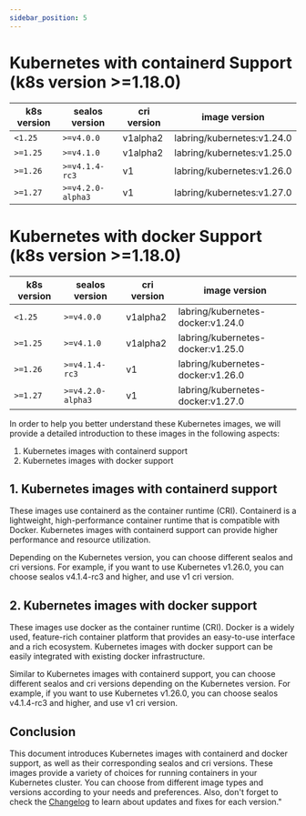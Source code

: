 ```yaml
---
sidebar_position: 5
---
```

# Kubernetes with containerd Support (k8s version >=1.18.0)

| k8s version | sealos version    | cri version | image version              |
| ----------- | ----------------- | ----------- | -------------------------- |
| `<1.25`     | `>=v4.0.0`        | v1alpha2    | labring/kubernetes:v1.24.0 |
| `>=1.25`    | `>=v4.1.0`        | v1alpha2    | labring/kubernetes:v1.25.0 |
| `>=1.26`    | `>=v4.1.4-rc3`    | v1          | labring/kubernetes:v1.26.0 |
| `>=1.27`    | `>=v4.2.0-alpha3` | v1          | labring/kubernetes:v1.27.0 |

# Kubernetes with docker Support (k8s version >=1.18.0)

| k8s version | sealos version    | cri version | image version                     |
| ----------- | ----------------- | ----------- | --------------------------------- |
| `<1.25`     | `>=v4.0.0`        | v1alpha2    | labring/kubernetes-docker:v1.24.0 |
| `>=1.25`    | `>=v4.1.0`        | v1alpha2    | labring/kubernetes-docker:v1.25.0 |
| `>=1.26`    | `>=v4.1.4-rc3`    | v1          | labring/kubernetes-docker:v1.26.0 |
| `>=1.27`    | `>=v4.2.0-alpha3` | v1          | labring/kubernetes-docker:v1.27.0 |

In order to help you better understand these Kubernetes images, we will provide a detailed introduction to these images in the following aspects:

1. Kubernetes images with containerd support
2. Kubernetes images with docker support

## 1. Kubernetes images with containerd support

These images use containerd as the container runtime (CRI). Containerd is a lightweight, high-performance container runtime that is compatible with Docker. Kubernetes images with containerd support can provide higher performance and resource utilization.

Depending on the Kubernetes version, you can choose different sealos and cri versions. For example, if you want to use Kubernetes v1.26.0, you can choose sealos v4.1.4-rc3 and higher, and use v1 cri version.

## 2. Kubernetes images with docker support

These images use docker as the container runtime (CRI). Docker is a widely used, feature-rich container platform that provides an easy-to-use interface and a rich ecosystem. Kubernetes images with docker support can be easily integrated with existing docker infrastructure.

Similar to Kubernetes images with containerd support, you can choose different sealos and cri versions depending on the Kubernetes version. For example, if you want to use Kubernetes v1.26.0, you can choose sealos v4.1.4-rc3 and higher, and use v1 cri version.

## Conclusion

This document introduces Kubernetes images with containerd and docker support, as well as their corresponding sealos and cri versions. These images provide a variety of choices for running containers in your Kubernetes cluster. You can choose from different image types and versions according to your needs and preferences. Also, don't forget to check the [Changelog](https://github.com/labring/sealos/blob/main/CHANGELOG/CHANGELOG.md) to learn about updates and fixes for each version."
